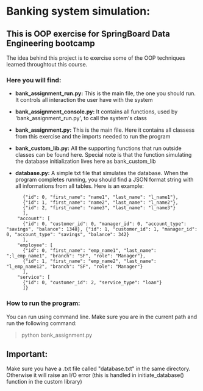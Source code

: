 # Banking system simulation:
## This is OOP exercise for SpringBoard Data Engineering bootcamp

The idea behind this project is to exercise some of the OOP  techniques learned throughtout this course.


### Here you will find:
* **bank_assignment_run.py:**
This is the main file, the one you should run. It controls all interaction the user have with the system

* **bank_assignment_console.py:**
It contains all functions, used by 'bank_assignment_run.py', to call the system's class

* **bank_assignment.py:**
This is the main file. Here it contains all classess from this exercise and the imports needed to run the program

* **bank_custom_lib.py:**
All the supporting functions that run outside classes can be found here. Special note is that the function simulating the database initialization lives here as bank_custom_lib

* **database.py:**
A simple txt file that simulates the database. When the program completes running, you should find a JSON format string with all informations from all tables. Here is an example:

```{"customer": [
      {"id": 0, "first_name": "name1", "last_name": "l_name1"},
      {"id": 1, "first_name": "name2", "last_name": "l_name2"},
      {"id": 2, "first_name": "name3", "last_name": "l_name3"}
      ],
    "account": [
      {"id": 0, "customer_id": 0, "manager_id": 0, "account_type": "savings", "balance": 1348}, {"id": 1, "customer_id": 1, "manager_id": 0, "account_type": "savings", "balance": 342}
      ],
    "employee": [
      {"id": 0, "first_name": "emp_name1", "last_name": ";l_emp_name1", "branch": "SF", "role": "Manager"},
      {"id": 1, "first_name": "emp_name2", "last_name": "l_emp_name12", "branch": "SF", "role": "Manager"}
      ],
    "service": [
      {"id": 0, "customer_id": 2, "service_type": "loan"}
      ]}
```
### How to run the program:
You can run using command line. Make sure you are in the current path and run the following command:
> python bank_assignment.py

## Important:
Make sure you have a .txt file called "database.txt" in the same directory. Otherwise it will raise an I/O error (this is handled in initiate_database() function in the custom library)
